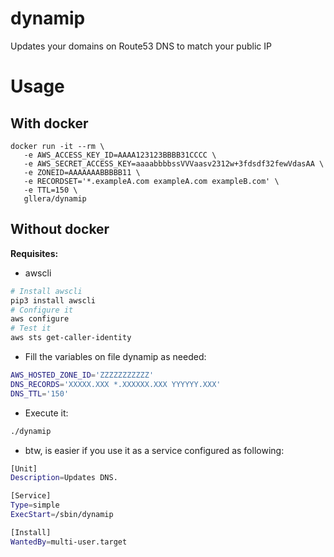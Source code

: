 # dynamip
Updates your domains on Route53 DNS to match your public IP

# Usage

## With docker
```
docker run -it --rm \
   -e AWS_ACCESS_KEY_ID=AAAA123123BBBB31CCCC \
   -e AWS_SECRET_ACCESS_KEY=aaaabbbbssVVVaasv2312w+3fdsdf32fewVdasAA \
   -e ZONEID=AAAAAAABBBBB11 \
   -e RECORDSET='*.exampleA.com exampleA.com exampleB.com' \
   -e TTL=150 \
   gllera/dynamip
```

## Without docker

**Requisites:**
- awscli 

```bash
# Install awscli
pip3 install awscli
# Configure it
aws configure
# Test it
aws sts get-caller-identity
```

* Fill the variables on file dynamip as needed:
```bash
AWS_HOSTED_ZONE_ID='ZZZZZZZZZZZ'
DNS_RECORDS='XXXXX.XXX *.XXXXXX.XXX YYYYYY.XXX'
DNS_TTL='150'
```

* Execute it:
```bash
./dynamip
```

* btw, is easier if you use it as a service configured as following:
```bash
[Unit]
Description=Updates DNS.

[Service]
Type=simple
ExecStart=/sbin/dynamip

[Install]
WantedBy=multi-user.target
```
